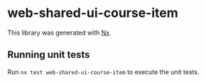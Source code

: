 # web-shared-ui-course-item

This library was generated with [Nx](https://nx.dev).

## Running unit tests

Run `nx test web-shared-ui-course-item` to execute the unit tests.
